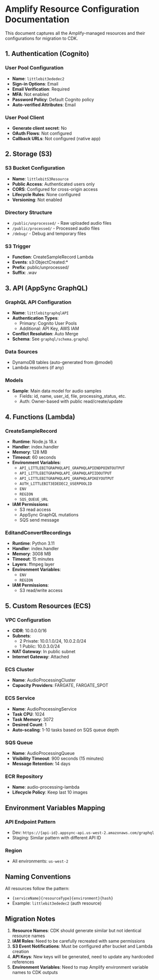 # Amplify Resource Configuration Documentation

This document captures all the Amplify-managed resources and their configurations for migration to CDK.

## 1. Authentication (Cognito)

### User Pool Configuration
- **Name**: `littlebit3ededec2`
- **Sign-in Options**: Email
- **Email Verification**: Required
- **MFA**: Not enabled
- **Password Policy**: Default Cognito policy
- **Auto-verified Attributes**: Email

### User Pool Client
- **Generate client secret**: No
- **OAuth Flows**: Not configured
- **Callback URLs**: Not configured (native app)

## 2. Storage (S3)

### S3 Bucket Configuration
- **Name**: `littlebitS3Resource`
- **Public Access**: Authenticated users only
- **CORS**: Configured for cross-origin access
- **Lifecycle Rules**: None configured
- **Versioning**: Not enabled

### Directory Structure
- `/public/unprocessed/` - Raw uploaded audio files
- `/public/processed/` - Processed audio files
- `/debug/` - Debug and temporary files

### S3 Trigger
- **Function**: CreateSampleRecord Lambda
- **Events**: s3:ObjectCreated:*
- **Prefix**: public/unprocessed/
- **Suffix**: .wav

## 3. API (AppSync GraphQL)

### GraphQL API Configuration
- **Name**: `littlebitgraphqlAPI`
- **Authentication Types**:
  - Primary: Cognito User Pools
  - Additional: API Key, AWS IAM
- **Conflict Resolution**: Auto Merge
- **Schema**: See `graphql/schema.graphql`

### Data Sources
- DynamoDB tables (auto-generated from @model)
- Lambda resolvers (if any)

### Models
- **Sample**: Main data model for audio samples
  - Fields: id, name, user_id, file, processing_status, etc.
  - Auth: Owner-based with public read/create/update

## 4. Functions (Lambda)

### CreateSampleRecord
- **Runtime**: Node.js 18.x
- **Handler**: index.handler
- **Memory**: 128 MB
- **Timeout**: 60 seconds
- **Environment Variables**:
  - `API_LITTLEBITGRAPHQLAPI_GRAPHQLAPIENDPOINTOUTPUT`
  - `API_LITTLEBITGRAPHQLAPI_GRAPHQLAPIIDOUTPUT`
  - `API_LITTLEBITGRAPHQLAPI_GRAPHQLAPIKEYOUTPUT`
  - `AUTH_LITTLEBIT3EDEDEC2_USERPOOLID`
  - `ENV`
  - `REGION`
  - `SQS_QUEUE_URL`
- **IAM Permissions**:
  - S3 read access
  - AppSync GraphQL mutations
  - SQS send message

### EditandConvertRecordings
- **Runtime**: Python 3.11
- **Handler**: index.handler
- **Memory**: 3008 MB
- **Timeout**: 15 minutes
- **Layers**: ffmpeg layer
- **Environment Variables**:
  - `ENV`
  - `REGION`
- **IAM Permissions**:
  - S3 read/write access

## 5. Custom Resources (ECS)

### VPC Configuration
- **CIDR**: 10.0.0.0/16
- **Subnets**:
  - 2 Private: 10.0.1.0/24, 10.0.2.0/24
  - 1 Public: 10.0.3.0/24
- **NAT Gateway**: In public subnet
- **Internet Gateway**: Attached

### ECS Cluster
- **Name**: AudioProcessingCluster
- **Capacity Providers**: FARGATE, FARGATE_SPOT

### ECS Service
- **Name**: AudioProcessingService
- **Task CPU**: 1024
- **Task Memory**: 3072
- **Desired Count**: 1
- **Auto-scaling**: 1-10 tasks based on SQS queue depth

### SQS Queue
- **Name**: AudioProcessingQueue
- **Visibility Timeout**: 900 seconds (15 minutes)
- **Message Retention**: 14 days

### ECR Repository
- **Name**: audio-processing-lambda
- **Lifecycle Policy**: Keep last 10 images

## Environment Variables Mapping

### API Endpoint Pattern
- Dev: `https://{api-id}.appsync-api.us-west-2.amazonaws.com/graphql`
- Staging: Similar pattern with different API ID

### Region
- All environments: `us-west-2`

## Naming Conventions

All resources follow the pattern:
- `{serviceName}{resourceType}{environment}{hash}`
- Example: `littlebit3ededec2` (auth resource)

## Migration Notes

1. **Resource Names**: CDK should generate similar but not identical resource names
2. **IAM Roles**: Need to be carefully recreated with same permissions
3. **S3 Event Notifications**: Must be configured after bucket and Lambda creation
4. **API Keys**: New keys will be generated, need to update any hardcoded references
5. **Environment Variables**: Need to map Amplify environment variable names to CDK outputs